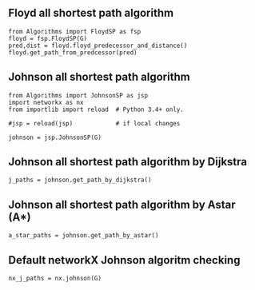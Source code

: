 ## Floyd all shortest path algorithm

```
from Algorithms import FloydSP as fsp
floyd = fsp.FloydSP(G)
pred,dist = floyd.floyd_predecessor_and_distance()
floyd.get_path_from_predcessor(pred)
```
## Johnson all shortest path algorithm

```
from Algorithms import JohnsonSP as jsp
import networkx as nx
from importlib import reload  # Python 3.4+ only.

#jsp = reload(jsp)            # if local changes

johnson = jsp.JohnsonSP(G)
```
## Johnson all shortest path algorithm by Dijkstra
```
j_paths = johnson.get_path_by_dijkstra()
```
## Johnson all shortest path algorithm by Astar (A*)
```
a_star_paths = johnson.get_path_by_astar()
```
## Default networkX Johnson algoritm checking
```
nx_j_paths = nx.johnson(G)
```
